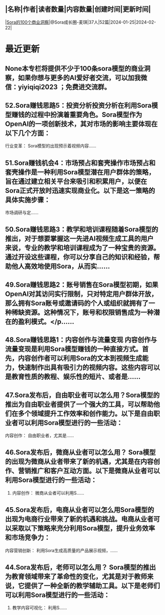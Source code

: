 |名称|作者|读者数量|内容数量|创建时间|更新时间|
---
|[Sora的100个商业洞察](https://xiaobot.net/p/Ai2088?refer=0b133df9-27dc-423b-8101-639049001c13)|@Sora成长圈-麦琪|37人|52篇|2024-01-25|2024-02-22|

# 最近更新
## None本专栏将提供不少于100条sora模型的商业洞察，如果你想与更多的AI爱好者交流，可以加我微信：yiyiqiqi2023 ；免费进交流群。


## 52.Sora赚钱思路5：投资分析投资分析在利用Sora模型赚钱的过程中扮演着重要角色。Sora模型作为OpenAI的一项创新技术，其对市场的影响主要体现在以下几个方面：
行业变革： Sora模型的出现预示着视频内容......
## 51.Sora赚钱机会4：市场预占和套壳操作市场预占和套壳操作是一种利用Sora模型潜在用户群体的策略，旨在通过建立相关平台来吸引和积累用户，以便在Sora正式开放时迅速实现商业化。以下是这一策略的具体实施步骤：
市场调研与定......
## 50.Sora赚钱思路3：教学和培训课程随着Sora模型的推出，对于想要掌握这一先进AI视频生成工具的用户来说，专业的教学和培训课程成为了一种宝贵的资源。通过开设这些课程，你可以分享自己的知识和经验，帮助他人高效地使用Sora，从而实......
## 49.Sora赚钱思路2：账号销售在Sora模型初期，如果OpenAI对其访问实行限制，只对特定用户群体开放，那么拥有Sora账号或邀请码的个人或组织就拥有了一种稀缺资源。这种情况下，账号和权限销售成为一种潜在的盈利模式。</p......
## 48.Sora赚钱思路1：内容创作与流量变现 内容创作与流量变现是利用Sora模型赚钱的一种直接方式。首先，内容创作者可以利用Sora的文本到视频生成能力，快速制作出具有吸引力的视频内容。这些内容可以是教育性质的教程、娱乐性的短片、或者是......
## 47.Sora发布后，自由职业者可以怎么用？Sora模型的推出为自由职业者提供了一个强大的工具，可以帮助他们在多个领域提升工作效率和创作能力。以下是自由职业者可以利用Sora模型进行的一些活动：
内容创作： 自由职业者，尤其是......
## 46.Sora发布后，微商从业者可以怎么用？ Sora模型的出现为微商从业者带来了新的机遇，尤其是在内容创作、营销推广和客户互动方面。以下是微商从业者可以利用Sora模型进行的一些活动：
1. 内容创作： 微商从业者可以利用S......
## 45.Sora发布后，电商从业者可以怎么用Sora模型的出现为电商行业带来了新的机遇和挑战。电商从业者可以采取以下策略来充分利用Sora模型，提升业务效率和市场竞争力：
内容营销创新： 利用Sora生成高质量的产品展示视频，......
## 44.Sora发布后，老师可以怎么用？ Sora模型的推出为教育领域带来了革命性的变化，尤其是对于教师来说，它提供了一种全新的教学辅助工具。以下是老师们可以利用Sora模型进行的一些活动：
1. 教学内容可视化： 利用S......

